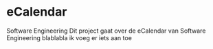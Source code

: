 # eCalendar
Software Engineering
Dit project gaat over de eCalendar van Software Engineering
blablabla
 ik voeg er iets aan toe
